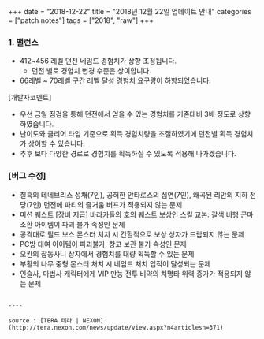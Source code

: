 +++
date = "2018-12-22"
title = "2018년 12월 22일 업데이트 안내"
categories = ["patch notes"]
tags = ["2018", "raw"]
+++

### 1. 밸런스
- 412~456 레벨 던전 네임드 경험치가 상향 조정됩니다.
  - 던전 별로 경험치 변경 수준은 상이합니다.
- 66레벨 ~ 70레벨 구간 레벨 달성 경험치 요구량이 하향되었습니다.

[개발자코멘트]
- 우선 금일 점검을 통해 던전에서 얻을 수 있는 경험치를 기존대비 3배 정도로 상향하였습니다.
- 난이도와 클리어 타임 기준으로 획득 경험치량을 조절하였기에 던전별 획득 경험치가 상이할 수 있습니다.
- 추후 보다 다양한 경로로 경험치를 획득하실 수 있도록 적용해 나가겠습니다.

### [버그 수정]
- 칠흑의 테네브리스 성채(7인), 공허한 안타로스의 심연(7인), 왜곡된 리안의 지하 전당(7인) 던전에 파티의 즐거움 버프가 적용되지 않는 문제
- 미션 퀘스트 [장비 지급] 바라카들의 호의 퀘스트 보상인 스킬 교본: 갈색 비행 군마 소환 아이템이 파괴 불가 속성인 문제
- 공격대로 필드 보스 몬스터 처치 시 간헐적으로 보상 상자가 드랍되지 않는 문제
- PC방 대여 아이템이 파괴불가, 창고 보관 불가 속성인 문제 
- 오칸의 잡동사니 상자에서 경험치를 대량 획득할 수 있는 문제
- 부활의 나무 중형 몬스터 처치 시 네임드 처치 업적이 달성되는 문제
- 인술사, 마법사 캐릭터에게 VIP 만능 전투 비약의 치명타 위력 증가가 적용되지 않는 문제
```

----

source : [TERA 테라 | NEXON](http://tera.nexon.com/news/update/view.aspx?n4articlesn=371)
